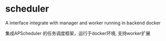# scheduler

A interface integrate with manager and worker  running in backend docker

集成APScheduler 的任务调度框架，运行于docker环境, 支持worker扩展